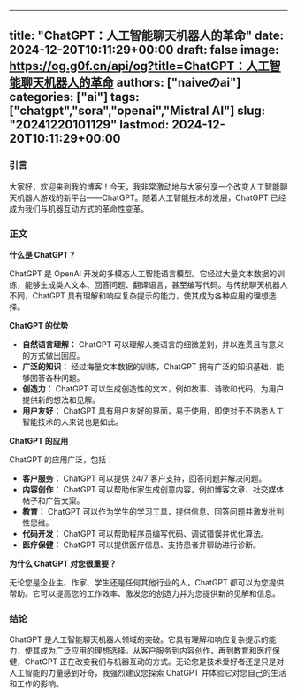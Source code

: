 
---
title: "ChatGPT：人工智能聊天机器人的革命"
date: 2024-12-20T10:11:29+00:00
draft: false
image: https://og.g0f.cn/api/og?title=ChatGPT：人工智能聊天机器人的革命
authors: ["naiveのai"]
categories: ["ai"]
tags: ["chatgpt","sora","openai","Mistral AI"]
slug: "20241220101129"
lastmod: 2024-12-20T10:11:29+00:00
---
### 引言

大家好，欢迎来到我的博客！今天，我非常激动地与大家分享一个改变人工智能聊天机器人游戏的新平台——ChatGPT。随着人工智能技术的发展，ChatGPT 已经成为我们与机器互动方式的革命性变革。

### 正文

**什么是 ChatGPT？**

ChatGPT 是 OpenAI 开发的多模态人工智能语言模型。它经过大量文本数据的训练，能够生成类人文本、回答问题、翻译语言，甚至编写代码。与传统聊天机器人不同，ChatGPT 具有理解和响应复杂提示的能力，使其成为各种应用的理想选择。

**ChatGPT 的优势**

* **自然语言理解：** ChatGPT 可以理解人类语言的细微差别，并以连贯且有意义的方式做出回应。
* **广泛的知识：** 经过海量文本数据的训练，ChatGPT 拥有广泛的知识基础，能够回答各种问题。
* **创造力：** ChatGPT 可以生成创造性的文本，例如故事、诗歌和代码，为用户提供新的想法和见解。
* **用户友好：** ChatGPT 具有用户友好的界面，易于使用，即使对于不熟悉人工智能技术的人来说也是如此。

**ChatGPT 的应用**

ChatGPT 的应用广泛，包括：

* **客户服务：** ChatGPT 可以提供 24/7 客户支持，回答问题并解决问题。
* **内容创作：** ChatGPT 可以帮助作家生成创意内容，例如博客文章、社交媒体帖子和广告文案。
* **教育：** ChatGPT 可以作为学生的学习工具，提供信息、回答问题并激发批判性思维。
* **代码开发：** ChatGPT 可以帮助程序员编写代码、调试错误并优化算法。
* **医疗保健：** ChatGPT 可以提供医疗信息、支持患者并帮助进行诊断。

**为什么 ChatGPT 对您很重要？**

无论您是企业主、作家、学生还是任何其他行业的人，ChatGPT 都可以为您提供帮助。它可以提高您的工作效率、激发您的创造力并为您提供新的见解和信息。

### 结论

ChatGPT 是人工智能聊天机器人领域的突破。它具有理解和响应复杂提示的能力，使其成为广泛应用的理想选择。从客户服务到内容创作，再到教育和医疗保健，ChatGPT 正在改变我们与机器互动的方式。无论您是技术爱好者还是只是对人工智能的力量感到好奇，我强烈建议您探索 ChatGPT 并体验它对您自己的生活和工作的影响。